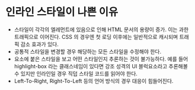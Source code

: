 # 인라인 스타일이 나쁜 이유
- 스타일이 각각의 엘레먼트에 있음으로 인해 HTML 문서의 용량이 증가. 이는 과한 트래픽으로 이어진다. CSS 의 경우엔 첫 로딩 이후에는 일반적으로 캐시되며 트래픽 감소 효과가 있다.
- 공통적 스타일을 변경할 경우 해당하는 모든 스타일을 수정해야 한다.
- 요소에 붙은 스타일을 보고 어떤 스타일인지 추론하는 것이 불가능하다. 예를 들어 highlight-box 라는 클래스네임이 있다면 강조 성격의 UI 블럭요소라고 추론해볼 수 있지만 인라인일 경우 직덥 스타일 코드를 읽어야 한다.
- Left-To-Right, Right-To-Left 등의 언어 방식의 경우 대응이 힘들어진다.